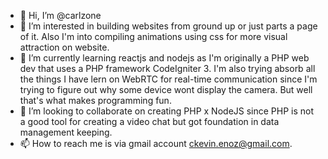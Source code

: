 - 👋 Hi, I’m @carlzone
- 👀 I’m interested in building websites from ground up or just parts a page of it. Also I'm into compiling animations using css for more visual attraction on website.
- 🌱 I’m currently learning reactjs and nodejs as I'm originally a PHP web dev that uses a PHP framework CodeIgniter 3. I'm also trying absorb all the things I have lern on
WebRTC for real-time communication since I'm trying to figure out why some device wont display the camera. But well that's what makes programming fun.
- 💞️ I’m looking to collaborate on creating PHP x NodeJS since PHP is not a good tool for creating a video chat but got foundation in data management keeping.
- 📫 How to reach me is via gmail account ckevin.enoz@gmail.com.

<!---
carlzone/carlzone is a ✨ special ✨ repository because its `README.md` (this file) appears on your GitHub profile.
You can click the Preview link to take a look at your changes.
--->
